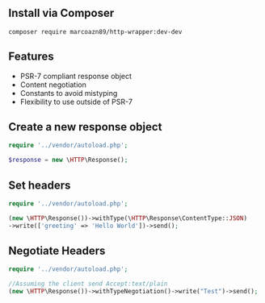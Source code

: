Install via Composer
---------------------
	composer require marcoazn89/http-wrapper:dev-dev

Features
---------------------
* PSR-7 compliant response object
* Content negotiation
* Constants to avoid mistyping
* Flexibility to use outside of PSR-7

Create a new response object
------------------------------

```php
require '../vendor/autoload.php';

$response = new \HTTP\Response();
```

Set headers
------------------------------

```php
require '../vendor/autoload.php';

(new \HTTP\Response())->withType(\HTTP\Response\ContentType::JSON)
->write(['greeting' => 'Hello World'])->send();

```

Negotiate Headers
------------------------------

```php
require '../vendor/autoload.php';

//Assuming the client send Accept:text/plain
(new \HTTP\Response())->withTypeNegotiation()->write("Test")->send();

```


